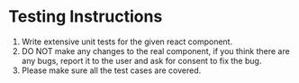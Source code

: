 # Testing Instructions

1. Write extensive unit tests for the given react component.
2. DO NOT make any changes to the real component, if you think there are any bugs, report it to the user and ask for consent to fix the bug.
3. Please make sure all the test cases are covered.
